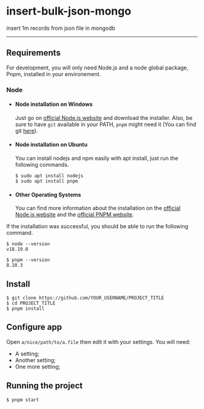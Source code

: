 # insert-bulk-json-mongo
insert 1m records from json file in mongodb

---
## Requirements

For development, you will only need Node.js and a node global package, Pnpm, installed in your environement.

### Node
- #### Node installation on Windows

  Just go on [official Node.js website](https://nodejs.org/) and download the installer.
Also, be sure to have `git` available in your PATH, `pnpm` might need it (You can find git [here](https://pnpm.io/installation)).

- #### Node installation on Ubuntu

  You can install nodejs and npm easily with apt install, just run the following commands.

      $ sudo apt install nodejs
      $ sudo apt install pnpm

- #### Other Operating Systems
  You can find more information about the installation on the [official Node.js website](https://nodejs.org/) and the [official PNPM website](https://pnpm.io/installation).

If the installation was successful, you should be able to run the following command.

    $ node --version
    v18.19.0

    $ pnpm --version
    8.10.3


## Install

    $ git clone https://github.com/YOUR_USERNAME/PROJECT_TITLE
    $ cd PROJECT_TITLE
    $ pnpm install

## Configure app

Open `a/nice/path/to/a.file` then edit it with your settings. You will need:

- A setting;
- Another setting;
- One more setting;

## Running the project

    $ pnpm start
